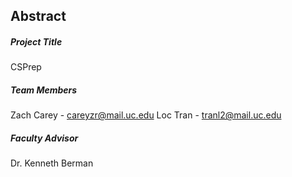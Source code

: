 ## Abstract

##### Project Title

CSPrep

##### Team Members

Zach Carey - careyzr@mail.uc.edu
Loc Tran - tranl2@mail.uc.edu

##### Faculty Advisor

Dr. Kenneth Berman
